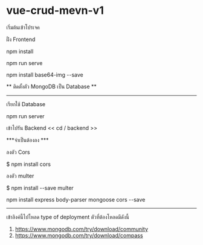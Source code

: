 # vue-crud-mevn-v1
 
เริ่มต้นเข้าโปรเจค 

ฝั่ง Frontend 

npm install 

npm run serve

npm install base64-img --save

** ติดตั้งตัว MongoDB เป็น Database **
****************
เรียกใช้ Database 

 npm run server
 
เข้าไปรัน Backend << cd / backend >>

***จำเป็นต้องลง ***

ลงตัว Cors 

$ npm install cors

ลงตัว multer 

$ npm install --save multer

npm install express body-parser mongoose cors --save
*****************

เข้าลิงค์นี้ไปโหลด type of deployment
ตัวที่ต้องโหลดมีดังนี้ 
 1. https://www.mongodb.com/try/download/community
 2. https://www.mongodb.com/try/download/compass
 
